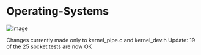 # Operating-Systems

![image](https://user-images.githubusercontent.com/82328705/211113448-df6c93b4-7d92-45d9-a692-234ec74b307f.png)


Changes currently made only to kernel_pipe.c and kernel_dev.h
Update: 19 of the 25 socket tests are now OK
